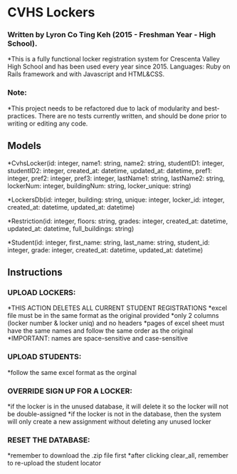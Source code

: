 # CVHS Lockers

### Written by Lyron Co Ting Keh (2015 - Freshman Year - High School). 

  *This is a fully functional locker registration system for Crescenta Valley High School and has been used every year since 2015. 
  Languages: Ruby on Rails framework and with Javascript and HTML&CSS.

### Note: 
  *This project needs to be refactored due to lack of modularity
  and best-practices. There are no tests currently written, and should
  be done prior to writing or editing any code.


## Models

   *CvhsLocker(id: integer, name1: string, name2: string, studentID1: integer, studentID2: integer, created_at: datetime, updated_at:    datetime, pref1: integer, pref2: integer, pref3: integer, lastName1: string, lastName2: string, lockerNum: integer, buildingNum: string, locker_unique: string)

  *LockersDb(id: integer, building: string, unique: integer, locker_id: integer, created_at: datetime, updated_at: datetime)

  *Restriction(id: integer, floors: string, grades: integer, created_at: datetime, updated_at: datetime, full_buildings: string)

  *Student(id: integer, first_name: string, last_name: string, student_id: integer, grade: integer, created_at: datetime, updated_at: datetime)

## Instructions

### UPLOAD LOCKERS:
  *THIS ACTION DELETES ALL CURRENT STUDENT REGISTRATIONS
  *excel file must be in the same format as the original provided
  *only 2 columns (locker number & locker uniq) and no headers 
  *pages of excel sheet must have the same names and follow the same order as the original
  *IMPORTANT: names are space-sensitive and case-sensitive

### UPLOAD STUDENTS:
  *follow the same excel format as the orginal

### OVERRIDE SIGN UP FOR A LOCKER:
  *if the locker is in the unused database, it will delete it so the locker will not be double-assigned
  *if the locker is not in the database, then the system will only create a new assignment without deleting any unused locker

### RESET THE DATABASE:
  *remember to download the .zip file first
  *after clicking clear_all, remember to re-upload the student locator
